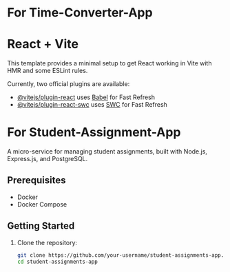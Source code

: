 # For Time-Converter-App
# React + Vite

This template provides a minimal setup to get React working in Vite with HMR and some ESLint rules.

Currently, two official plugins are available:

- [@vitejs/plugin-react](https://github.com/vitejs/vite-plugin-react/blob/main/packages/plugin-react/README.md) uses [Babel](https://babeljs.io/) for Fast Refresh
- [@vitejs/plugin-react-swc](https://github.com/vitejs/vite-plugin-react-swc) uses [SWC](https://swc.rs/) for Fast Refresh




# For Student-Assignment-App

A micro-service for managing student assignments, built with Node.js, Express.js, and PostgreSQL.

## Prerequisites

- Docker
- Docker Compose

## Getting Started

1. Clone the repository:
   ```sh
   git clone https://github.com/your-username/student-assignments-app.git
   cd student-assignments-app
